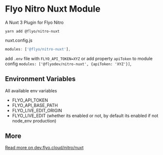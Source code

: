 # Flyo Nitro Nuxt Module

A Nuxt 3 Plugin for Flyo Nitro

```node
yarn add @flyo/nitro-nuxt
```

nuxt.config.js

```js
modules: ['@flyo/nitro-nuxt'],
```

add `.env` file with `FLYO_API_TOKEN=XYZ` or add property `apiToken` to module config `modules: ['@flyodev/nitro-nuxt', {apiToken: 'XYZ'}]`,

## Environment Variables

All available env variables

+ FLYO_API_TOKEN
+ FLYO_API_BASE_PATH
+ FLYO_LIVE_EDIT_ORIGIN
+ FLYO_LIVE_EDIT (whether its enabled or not, by default its enabled if not node_env production)

## More

[Read more on dev.flyo.cloud/nitro/nuxt](https://dev.flyo.cloud/nitro/nuxt)